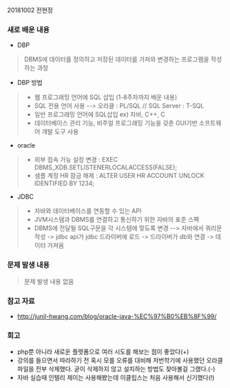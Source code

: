 20181002 전현정

### 새로 배운 내용
- DBP 
> DBMS에 데이터를 정의하고 저장된 데이터를 가져와 변경하는 프로그램을 작성하는 과정

- DBP 방법
> + 웹 프로그래밍 언어에 SQL 삽입 (1-8주차까지 배운 내용)
> + SQL 전용 언어 사용 --> 오라클 : PL/SQL   //  SQL Server : T-SQL
> + 일반 프로그래밍 언어에 SQL삽입 ex) 자바, C++, C
> + 데이터베이스 관리 기능, 비주얼 프로그래밍 기능을 갖춘 GUI기반 소프트웨어 개발 도구 사용

- oracle
> + 외부 접속 가능 설정 변경 : EXEC DBMS_XDB.SETLISTENERLOCALACCESS(FALSE);
> + 샘플 계정 HR 잠금 해제 : ALTER USER HR ACCOUNT UNLOCK IDENTIFIED BY 1234;

- JDBC
> + 자바와 데이터베이스를 연동할 수 있는 API
> + JVM시스템과 DBMS를 연결하고 통신하기 위한 자바의 표준 스펙
> + DBMS에 전달될 SQL구문을 각 시스템에 맞도록 변경 --> 자바에서 쿼리문 작성 -> jdbc api가 jdbc 드라이버에 로드 -> 드라이버가 db와 연결 -> 데이터 가져옴

### 문제 발생 내용
> 문제 발생 내용 없음

### 참고 자료
- http://junil-hwang.com/blog/oracle-java-%EC%97%B0%EB%8F%99/

### 회고
 - php뿐 아니라 새로운 플랫폼으로 여러 시도를 해보는 점이 좋았다(+)
 - 강의를 들으면서 따라하기 전 혹시 모를 오류를 대비해 저번학기에 사용했던 오라클 파일을 전부 삭제했다. 굳이 삭제하지 않고 설치하는 방법도 찾아볼걸 그랬다.(-)
 - 자바 실습때 인텔리 제이는 사용해봤는데 이클립스는 처음 사용해서 신기했다(!)
